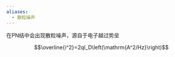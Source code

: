 ```yaml
---
aliases:
  - 散粒噪声
---
```

在PN结中会出现散粒噪声，源自于电子越过势垒

$$\overline{i^2}=2qI_D\left(\mathrm{A^2/Hz}\right)$$
